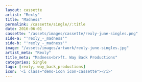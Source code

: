 ```yaml
---
layout: cassette
artist: "Rexly"
title: "Madness"
permalink: /cassette/single//:title
date: 2016-06-01
cassette: "/assets/images/cassette/rexly-june-singles.png"
side-a: "'rexly_-_madness'"
side-b: "'rexly_-_madness'"
image: "/assets/images/artwork/rexly-june-singles.jpg"
artist_meta: "Rexly"
title_meta: "Madness<br>ft. Way Back Productions"
categories: Single
tags: [rexly, way_back_productions]
icon: '<i class="demo-icon icon-cassette"></i>'
---
```

